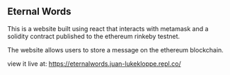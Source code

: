 ## Eternal Words

This is a website built using react that interacts with metamask and a solidity contract published to the ethereum rinkeby testnet.

The website allows users to store a message on the ethereum blockchain.

view it live at: https://eternalwords.juan-lukekloppe.repl.co/
